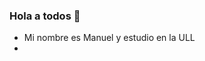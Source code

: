 ### Hola a todos 👋


* Mi nombre es Manuel y estudio en la ULL
* 
<!--
**ManCurTru/ManCurTru** is a ✨ _special_ ✨ repository because its `README.md` (this file) appears on your GitHub profile.

Here are some ideas to get you started:

- 🔭 Ahora estoy trabajando en la Hosteleria
- 🌱 Estoy aprendiendo cosas constantemente
- 👯 Estoy colaborando en una patente secreta
- 🤔 Estoy buscando como aprender python
- 💬 Preguntame sobre lo que quieras
- 📫 alu0100045130@ull.edu.es
- 😄 Pronouns: ...
- ⚡ Fun fact: ...
-->
